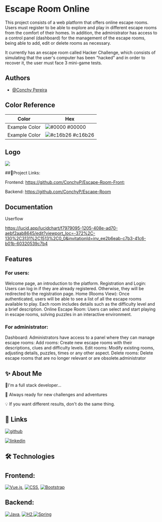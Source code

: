 # Escape Room Online 

This project consists of a web platform that offers online escape rooms.
Users must register to be able to explore and play in different escape rooms from the comfort of their homes. In addition, the administrator has access to a control panel (dashboard) for the management of the escape rooms, being able to add, edit or delete rooms as necessary.

It currently has an escape room called Hacker Challenge, which consists of simulating that the user's computer has been "hacked" and in order to recover it, the user must face 3 mini-game tests.


## Authors

- [@Conchy Pereira](https://www.github.com/ConchyP)


## Color Reference

| Color             | Hex                                                                |
| ----------------- | ------------------------------------------------------------------ |
| Example Color | ![#0000](https://via.placeholder.com/10/0000?text=+) #00000 |
| Example Color | ![#c16b26](https://via.placeholder.com/10/c16b26?text=+) #c16b26 |

## Logo

<img src="../assets/images/Logo.png">


##🔗Project Links:

Frontend: https://github.com/ConchyP/Escape-Room-Front;

Backend: https://github.com/ConchyP/Escape-Room
## Documentation

Userflow

https://lucid.app/lucidchart/f7979095-1205-408e-ad70-aebf2aab8645/edit?viewport_loc=-372%2C-130%2C3131%2C1513%2C0_0&invitationId=inv_ee2b6eab-c7b3-41c6-b01b-60320539c7b4

## Features

### For users:

Welcome page, an introduction to the platform.
Registration and Login: Users can log in if they are already registered. Otherwise, they will be redirected to the registration page.
Home (Rooms View): Once authenticated, users will be able to see a list of all the escape rooms available to play. Each room includes details such as the difficulty level and a brief description.
Online Escape Room: Users can select and start playing in escape rooms, solving puzzles in an interactive environment.

### For administrator:

Dashboard: Administrators have access to a panel where they can manage escape rooms:
Add rooms: Create new escape rooms with their descriptions, clues and difficulty levels.
Edit rooms: Modify existing rooms, adjusting details, puzzles, times or any other aspect.
Delete rooms: Delete escape rooms that are no longer relevant or are obsolete.administrator



## ✨ About Me

🌱I'm a full stack developer...

🚀 Always ready for new challenges and adventures

💡 If you want different results, don't do the same thing.
## 🔗 Links
[![github](https://img.shields.io/badge/GitHub-000?style=for-the-badge&logo=github&logoColor=white)](https://github.com/tu_usuario)

[![linkedin](https://img.shields.io/badge/linkedin-0A66C2?style=for-the-badge&logo=linkedin&logoColor=white)](www.linkedin.com/in/conchy-pereira-trigal)



## 🛠️ Technologies

## Frontend:

 [![Vue.js](https://img.shields.io/badge/Vue.js-4FC08D?style=for-the-badge&logo=vue.js&logoColor=white)](https://vuejs.org/), [![CSS](https://img.shields.io/badge/CSS-1572B6?style=for-the-badge&logo=css3&logoColor=white)](https://www.w3schools.com/css/), [![Bootstrap](https://img.shields.io/badge/Bootstrap-563D7C?style=for-the-badge&logo=bootstrap&logoColor=white)](https://getbootstrap.com/)


## Backend:

[![Java](https://img.shields.io/badge/Java-D15B27?style=for-the-badge&logo=java&logoColor=white)](https://www.java.com/), [![H2](https://img.shields.io/badge/H2-4A8C2A?style=for-the-badge&logo=h2database&logoColor=white)](http://www.h2database.com/),[![Spring](https://img.shields.io/badge/Spring-6DB33F?style=for-the-badge&logo=spring&logoColor=white)](https://spring.io/)

